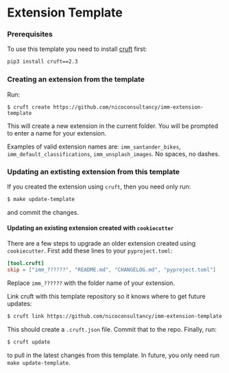 # Extension Template

### Prerequisites

To use this template you need to install [cruft](https://github.com/cruft/cruft) first:

```bash
pip3 install cruft==2.3
```

### Creating an extension from the template

Run:

`$ cruft create https://github.com/nicoconsultancy/imm-extension-template`

This will create a new extension in the current folder. You will be prompted to enter a name for your extension.

Examples of valid extension names are: `imm_santander_bikes`, `imm_default_classifications`, `imm_unsplash_images`. No spaces, no dashes.


### Updating an extisting extension from this template

If you created the extension using `cruft`, then you need only run:

```bash
$ make update-template
```

and commit the changes. 

#### Updating an existing extension created with `cookiecutter`

There are a few steps to upgrade an older extension created using `cookiecutter`. First add these lines to your `pyproject.toml`:

```toml
[tool.cruft]
skip = ["imm_??????", "README.md", "CHANGELOG.md", "pyproject.toml"]
```

Replace `imm_??????` with the folder name of your extension. 

Link cruft with this template repository so it knows where to get future updates:

```bash
$ cruft link https://github.com/nicoconsultancy/imm-extension-template -c 8c00f6db934016ab101c5264db29d7de9b030869
```

This should create a `.cruft.json` file. Commit that to the repo. Finally, run:

```bash
$ cruft update
```

to pull in the latest changes from this template. In future, you only need run `make update-template`.
